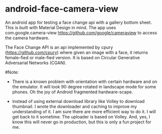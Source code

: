 # android-face-camera-view

An android app for testing a face change api with a gallery bottom sheet. This is built with Material Design in mind. The app uses com.google.camera-view https://github.com/google/cameraview to access the camera hardware. 

The Face Change API is an api implemented by cpury (https://github.com/cpury) where given an image with a face, it returns
female-fied or male-fied version. It is based on Circular Generative Adversarial Networks (CGAN).

#Note:
* There is a known problem with orientation with certain hardware and on the emulator. It will look 90 degree rotated in landscape mode for some phones. Oh the joy of Android fragmented hardware-scape.


* Instead of using external download library like Volley to download thumbnail. I wrote the downloader and caching to improve my understanding of it. I am sure there are more efficient way to do it. I will get back to it sometime. The uploader is based on Volley. And, yes, I know this will never go in production, but this is only a fun project for me.
